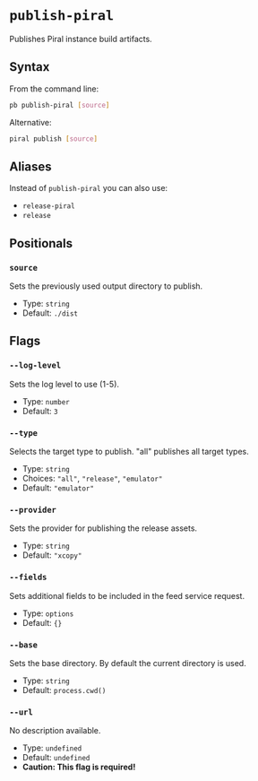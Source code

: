 # `publish-piral`

Publishes Piral instance build artifacts.

## Syntax

From the command line:

```sh
pb publish-piral [source]
```

Alternative:

```sh
piral publish [source]
```

## Aliases

Instead of `publish-piral` you can also use:

- `release-piral`
- `release`

## Positionals

### `source`

Sets the previously used output directory to publish.

- Type: `string`
- Default: `./dist`

## Flags

### `--log-level`

Sets the log level to use (1-5).

- Type: `number`
- Default: `3`

### `--type`

Selects the target type to publish. "all" publishes all target types.

- Type: `string`
- Choices: `"all"`, `"release"`, `"emulator"`
- Default: `"emulator"`

### `--provider`

Sets the provider for publishing the release assets.

- Type: `string`
- Default: `"xcopy"`

### `--fields`

Sets additional fields to be included in the feed service request.

- Type: `options`
- Default: `{}`

### `--base`

Sets the base directory. By default the current directory is used.

- Type: `string`
- Default: `process.cwd()`

### `--url`

No description available.

- Type: `undefined`
- Default: `undefined`
- **Caution: This flag is required!**
